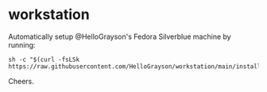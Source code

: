 # workstation 

Automatically setup @HelloGrayson's Fedora Silverblue machine by running:

```console
sh -c "$(curl -fsLSk https://raw.githubusercontent.com/HelloGrayson/workstation/main/install.sh)"
```

Cheers.
